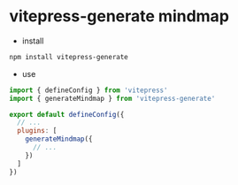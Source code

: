 # vitepress-generate mindmap

- install
```bash
npm install vitepress-generate
```

- use
```js
import { defineConfig } from 'vitepress'
import { generateMindmap } from 'vitepress-generate'

export default defineConfig({
  // ...
  plugins: [
    generateMindmap({
      // ...
    })
  ]
})
```